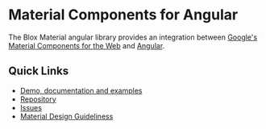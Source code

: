 # Material Components for Angular

The Blox Material angular library provides an integration between
[Google's Material Components for the Web](https://github.com/material-components/material-components-web)
and [Angular](https://angular.io).

## Quick Links

* [Demo, documentation and examples](http://blox.src.zone/material)
* [Repository](https://github.com/src-zone/material)
* [Issues](https://github.com/src-zone/material/issues)
* [Material Design Guideliness](https://material.io/guidelines)
